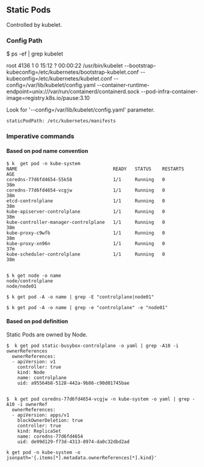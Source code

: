 ## Static Pods

Controlled by kubelet.

### Config Path

$ ps -ef | grep kubelet

root        4136       1  0 15:12 ?        00:00:22 /usr/bin/kubelet --bootstrap-kubeconfig=/etc/kubernetes/bootstrap-kubelet.conf --kubeconfig=/etc/kubernetes/kubelet.conf --config=/var/lib/kubelet/config.yaml --container-runtime-endpoint=unix:///var/run/containerd/containerd.sock --pod-infra-container-image=registry.k8s.io/pause:3.10

Look for '--config=/var/lib/kubelet/config.yaml' parameter.

```
staticPodPath: /etc/kubernetes/manifests
```

### Imperative commands

#### Based on pod name convention 

```
$ k  get pod -n kube-system
NAME                                   READY   STATUS    RESTARTS   AGE
coredns-77d6fd4654-55k58               1/1     Running   0          38m
coredns-77d6fd4654-vcgjw               1/1     Running   0          38m
etcd-controlplane                      1/1     Running   0          38m
kube-apiserver-controlplane            1/1     Running   0          38m
kube-controller-manager-controlplane   1/1     Running   0          38m
kube-proxy-c9wfb                       1/1     Running   0          38m
kube-proxy-xn96n                       1/1     Running   0          37m
kube-scheduler-controlplane            1/1     Running   0          38m


$ k get node -o name
node/controlplane
node/node01

$ k get pod -A -o name | grep -E "controlplane|node01"

$ k get pod -A -o name | grep -e "controlplane" -e "node01"

```

#### Based on pod definition

Static Pods are owned by Node.

```
$  k get pod static-busybox-controlplane -o yaml | grep -A10 -i ownerReferences
  ownerReferences:
  - apiVersion: v1
    controller: true
    kind: Node
    name: controlplane
    uid: a95564b8-5128-442a-9b86-c90d01745bae


$  k get pod coredns-77d6fd4654-vcgjw -n kube-system -o yaml | grep -A10 -i ownerRef
  ownerReferences:
  - apiVersion: apps/v1
    blockOwnerDeletion: true
    controller: true
    kind: ReplicaSet
    name: coredns-77d6fd4654
    uid: de99d129-f73d-4313-8974-da0c32dbd2ad

k get pod -n kube-system -o jsonpath='{.items[*].metadata.ownerReferences[*].kind}' 
```

